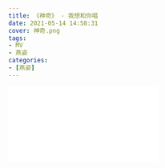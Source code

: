 ```yaml
---
title: 《神奇》 - 我想和你唱
date: 2021-05-14 14:58:31
cover: 神奇.png
tags: 
- MV
- 燕姿
categories:
- [燕姿]
---
```


<div class="bilibili">
    <iframe src="//player.bilibili.com/player.html?aid=715532248&bvid=BV1JQ4y1o7uR&cid=338308897&page=1&high_quality=0" scrolling="no" border="0" frameborder="no" framespacing="0" allowfullscreen="true"> 
    </iframe>
</div>

